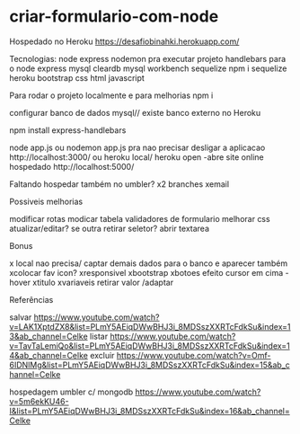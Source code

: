 # criar-formulario-com-node
Hospedado no Heroku
https://desafiobinahki.herokuapp.com/



Tecnologias:
node express
nodemon pra executar projeto
handlebars para o node express 
mysql cleardb
mysql workbench
sequelize npm i sequelize
heroku
bootstrap
css
html
javascript


Para rodar o projeto localmente e para melhorias
npm i

configurar banco de dados mysql// existe banco externo no Heroku

npm install express-handlebars

node app.js ou nodemon app.js pra nao precisar desligar a aplicacao
http://localhost:3000/
ou heroku local/ heroku open -abre site online hospedado
http://localhost:5000/


Faltando
hospedar também no umbler?
x2 branches
xemail

Possiveis melhorias

modificar rotas
modicar tabela
validadores de formulario
melhorar css
atualizar/editar?
se outra retirar seletor? abrir textarea


Bonus

x local nao precisa/ captar demais dados para o banco e aparecer também
xcolocar fav icon?
xresponsivel
xbootstrap
xbotoes efeito cursor em cima - hover
xtitulo 
xvariaveis retirar valor /adaptar


Referências

salvar
https://www.youtube.com/watch?v=LAK1XptdZX8&list=PLmY5AEiqDWwBHJ3i_8MDSszXXRTcFdkSu&index=13&ab_channel=Celke
listar
https://www.youtube.com/watch?v=TavTaLemiQo&list=PLmY5AEiqDWwBHJ3i_8MDSszXXRTcFdkSu&index=14&ab_channel=Celke
excluir
https://www.youtube.com/watch?v=Omf-6IDNlMg&list=PLmY5AEiqDWwBHJ3i_8MDSszXXRTcFdkSu&index=15&ab_channel=Celke

hospedagem umbler c/ mongodb https://www.youtube.com/watch?v=5m6ekKU46-I&list=PLmY5AEiqDWwBHJ3i_8MDSszXXRTcFdkSu&index=16&ab_channel=Celke

